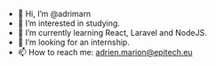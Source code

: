 - 👋 Hi, I’m @adrimarn
- 👀 I’m interested in studying.
- 🌱 I’m currently learning React, Laravel and NodeJS.
- 💞️ I’m looking for an internship.
- 📫 How to reach me: adrien.marion@epitech.eu
